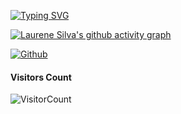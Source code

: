 [![Typing SVG](https://readme-typing-svg.demolab.com?font=Montserrat&weight=600&size=30&pause=1000&color=9CDFFB&random=false&width=500&lines=Hello%2C+welcome+to+my+github!+)](https://git.io/typing-svg)


<!-- <p align="center"><a href="https://github.com/laurenedscientist">
    <img align="center" alt="Laurene Silva's github stats" src="https://github-readme-stats.vercel.app/api?username=laurenedscientist&show_icons=true&theme=midnight-purple" />
  </a></p>

<p align="center"><a href="https://github.com/laurenedscientist"><img src="https://github-profile-trophy.vercel.app/?username=laurenedscientist &no-bg=true" alt="laurenedscientist" /></a> </p>


# Contribution Graph <img src="https://octodex.github.com/images/daftpunktocat-thomas.gif" width=50px height="80px">
-->
[![Laurene Silva's github activity graph](https://github-readme-activity-graph.vercel.app/graph?username=laurenedscientist&bg_color=252837&color=14ffb9&line=801de2&point=eb670f&area=true&hide_border=true)](https://github.com/laurenedscientist)


<!--# MOST USED LANGUAGES
![NOICE](https://github-readme-stats.vercel.app/api/top-langs/?username=laurenedscientist&theme=midnight-purple&show_icons=true&count_private=true)

                                                              
### Social media-->

[![Github](https://img.shields.io/badge/-Github-000?style=flat&logo=Github&logoColor=white)](https://github.com/laurenedscientist)

                                                             

#### **Visitors Count**  
![VisitorCount](https://profile-counter.glitch.me/{laurenedscientist}/count.svg)
